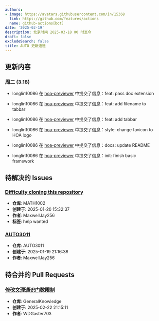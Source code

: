 ```yaml
---
authors:
- image: https://avatars.githubusercontent.com/in/15368
  link: https://github.com/features/actions
  name: github-actions[bot]
date: '2025-03-19'
description: 北京时间 2025-03-18 00 时至今
draft: false
excludeSearch: false
title: AUTO 更新速递
---
```


## 更新内容

### 周二 (3.18)

- longlin10086 在 [hoa-previewer](https://github.com/HITSZ-OpenAuto/hoa-previewer) 中提交了信息：feat: pass doc extension

- longlin10086 在 [hoa-previewer](https://github.com/HITSZ-OpenAuto/hoa-previewer) 中提交了信息：feat: add filename to tabbar

- longlin10086 在 [hoa-previewer](https://github.com/HITSZ-OpenAuto/hoa-previewer) 中提交了信息：feat: add tabbar

- longlin10086 在 [hoa-previewer](https://github.com/HITSZ-OpenAuto/hoa-previewer) 中提交了信息：style: change favicon to HOA logo

- longlin10086 在 [hoa-previewer](https://github.com/HITSZ-OpenAuto/hoa-previewer) 中提交了信息：docs: update README

- longlin10086 在 [hoa-previewer](https://github.com/HITSZ-OpenAuto/hoa-previewer) 中提交了信息：init: finish basic framework

## 待解决的 Issues

### [Difficulty cloning this repository](https://github.com/HITSZ-OpenAuto/MATH1002/issues/13)

- **仓库**: MATH1002
- **创建于**: 2025-01-20 15:32:37
- **作者**: MaxwellJay256
- **标签**: help wanted

### [AUTO3011](https://github.com/HITSZ-OpenAuto/AUTO3011/issues/4)

- **仓库**: AUTO3011
- **创建于**: 2025-01-19 21:16:38
- **作者**: MaxwellJay256

## 待合并的 Pull Requests

### [修改文理通识门数限制](https://github.com/HITSZ-OpenAuto/GeneralKnowledge/pull/6)

- **仓库**: GeneralKnowledge
- **创建于**: 2025-02-22 21:15:11
- **作者**: WDGaster703

